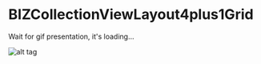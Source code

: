 # BIZCollectionViewLayout4plus1Grid 

Wait for gif presentation, it's loading...

![alt tag](https://github.com/bizibizi/BIZCollectionViewLayout4plus1Grid/blob/master/presentation.gif)

 
